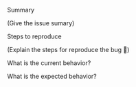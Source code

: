 Summary

(Give the issue sumary)

Steps to reproduce

(Explain the steps for reproduce the bug 🐞)

What is the current behavior?

What is the expected behavior?